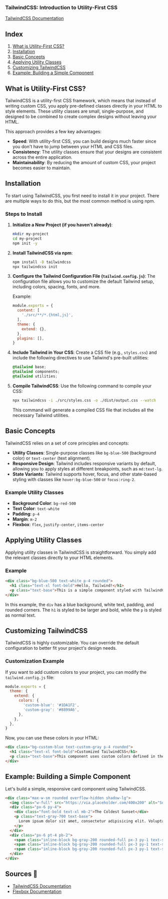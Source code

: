 ### TailwindCSS: Introduction to Utility-First CSS

[TailwindCSS Documentation](https://tailwindcss.com/docs)

## Index
1. [What is Utility-First CSS?](#what-is-utility-first-css)
2. [Installation](#installation)
3. [Basic Concepts](#basic-concepts)
4. [Applying Utility Classes](#applying-utility-classes)
5. [Customizing TailwindCSS](#customizing-tailwindcss)
6. [Example: Building a Simple Component](#example-building-a-simple-component)

## What is Utility-First CSS?

TailwindCSS is a utility-first CSS framework, which means that instead of writing custom CSS, you apply pre-defined classes directly in your HTML to style elements. These utility classes are small, single-purpose, and designed to be combined to create complex designs without leaving your HTML.

This approach provides a few key advantages:

- **Speed**: With utility-first CSS, you can build designs much faster since you don't have to jump between your HTML and CSS files.
- **Consistency**: The utility classes ensure that your designs are consistent across the entire application.
- **Maintainability**: By reducing the amount of custom CSS, your project becomes easier to maintain.

## Installation

To start using TailwindCSS, you first need to install it in your project. There are multiple ways to do this, but the most common method is using npm.

### Steps to Install

1. **Initialize a New Project (if you haven't already)**:
   ```bash
   mkdir my-project
   cd my-project
   npm init -y
   ```

2. **Install TailwindCSS via npm**:
   ```bash
   npm install -D tailwindcss
   npx tailwindcss init
   ```

3. **Configure the Tailwind Configuration File (`tailwind.config.js`)**:
   The configuration file allows you to customize the default Tailwind setup, including colors, spacing, fonts, and more.

   Example:
   ```javascript
   module.exports = {
     content: [
       './src/**/*.{html,js}',
     ],
     theme: {
       extend: {},
     },
     plugins: [],
   }
   ```

4. **Include Tailwind in Your CSS**:
   Create a CSS file (e.g., `styles.css`) and include the following directives to use Tailwind's pre-built utilities:
   ```css
   @tailwind base;
   @tailwind components;
   @tailwind utilities;
   ```

5. **Compile TailwindCSS**:
   Use the following command to compile your CSS:
   ```bash
   npx tailwindcss -i ./src/styles.css -o ./dist/output.css --watch
   ```

   This command will generate a compiled CSS file that includes all the necessary Tailwind utilities.

## Basic Concepts

TailwindCSS relies on a set of core principles and concepts:

- **Utility Classes**: Single-purpose classes like `bg-blue-500` (background color) or `text-center` (text alignment).
- **Responsive Design**: Tailwind includes responsive variants by default, allowing you to apply styles at different breakpoints, such as `md:text-lg`.
- **State Variants**: Tailwind supports hover, focus, and other state-based styling with classes like `hover:bg-blue-500` or `focus:ring-2`.

### Example Utility Classes

- **Background Color**: `bg-red-500`
- **Text Color**: `text-white`
- **Padding**: `p-4`
- **Margin**: `m-2`
- **Flexbox**: `flex`, `justify-center`, `items-center`

## Applying Utility Classes

Applying utility classes in TailwindCSS is straightforward. You simply add the relevant classes directly to your HTML elements.

### Example

```html
<div class="bg-blue-500 text-white p-4 rounded">
  <h1 class="text-xl font-bold">Hello, Tailwind!</h1>
  <p class="text-base">This is a simple component styled with TailwindCSS.</p>
</div>
```

In this example, the `div` has a blue background, white text, padding, and rounded corners. The `h1` is styled to be larger and bold, while the `p` is styled as normal text.

## Customizing TailwindCSS

TailwindCSS is highly customizable. You can override the default configuration to better fit your project's design needs.

### Customization Example

If you want to add custom colors to your project, you can modify the `tailwind.config.js` file:

```javascript
module.exports = {
  theme: {
    extend: {
      colors: {
        'custom-blue': '#1DA1F2',
        'custom-gray': '#8899A6',
      },
    },
  },
}
```

Now, you can use these colors in your HTML:

```html
<div class="bg-custom-blue text-custom-gray p-4 rounded">
  <h1 class="text-xl font-bold">Customized TailwindCSS</h1>
  <p class="text-base">This component uses custom colors defined in the configuration file.</p>
</div>
```

## Example: Building a Simple Component

Let's build a simple, responsive card component using TailwindCSS.

```html
<div class="max-w-sm rounded overflow-hidden shadow-lg">
  <img class="w-full" src="https://via.placeholder.com/400x200" alt="Sunset in the mountains">
  <div class="px-6 py-4">
    <div class="font-bold text-xl mb-2">The Coldest Sunset</div>
    <p class="text-gray-700 text-base">
      Lorem ipsum dolor sit amet, consectetur adipisicing elit. Voluptatibus quia, nulla! Maiores et perferendis eaque, exercitationem praesentium nihil.
    </p>
  </div>
  <div class="px-6 pt-4 pb-2">
    <span class="inline-block bg-gray-200 rounded-full px-3 py-1 text-sm font-semibold text-gray-700 mr-2 mb-2">#photography</span>
    <span class="inline-block bg-gray-200 rounded-full px-3 py-1 text-sm font-semibold text-gray-700 mr-2 mb-2">#travel</span>
    <span class="inline-block bg-gray-200 rounded-full px-3 py-1 text-sm font-semibold text-gray-700 mr-2 mb-2">#winter</span>
  </div>
</div>
```

## Sources 📖
- [TailwindCSS Documentation](https://tailwindcss.com/docs)
- [Flexbox Documentation](https://developer.mozilla.org/en-US/docs/Web/CSS/CSS_Flexible_Box_Layout/Basic_Concepts_of_Flexbox)

